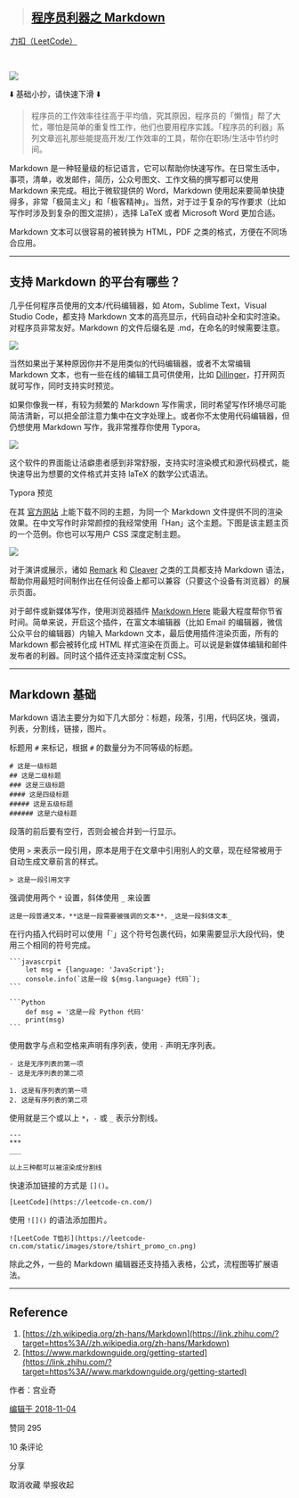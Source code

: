 > [程序员利器之 Markdown](//zhuanlan.zhihu.com/p/47475300)
> --------------------------------------------------

[<img src="https://pic1.zhimg.com/v2-e75b5383a665819f29220b1df311998e_s.jpg?source=2231c908" style="zoom:10%;" />](//www.zhihu.com/org/ling-kou-leetcode)[力扣（LeetCode）](//www.zhihu.com/org/ling-kou-leetcode)

[​](https://www.zhihu.com/question/48510028)

![](https://pic1.zhimg.com/v2-d9a999f0c7e37c0e5245e3221cc489f1_r.jpg?source=172ae18b)

⬇️ 基础小抄，请快速下滑 ⬇️  

> 程序员的工作效率往往高于平均值，究其原因，程序员的「懒惰」帮了大忙，哪怕是简单的重复性工作，他们也要用程序实践。「程序员的利器」系列文章巡礼那些能提高开发/工作效率的工具，帮你在职场/生活中节约时间。

Markdown 是一种轻量级的标记语言，它可以帮助你快速写作。在日常生活中，事项，清单，收发邮件，简历，公众号图文、工作文稿的撰写都可以使用 Markdown 来完成。相比于微软提供的 Word，Markdown 使用起来要简单快捷得多，非常「极简主义」和「极客精神」。当然，对于过于复杂的写作要求（比如写作时涉及到复杂的图文混排），选择 LaTeX 或者 Microsoft Word 更加合适。

Markdown 文本可以很容易的被转换为 HTML，PDF 之类的格式，方便在不同场合应用。

* * *

**支持 Markdown 的平台有哪些？**
-----------------------

几乎任何程序员使用的文本/代码编辑器，如 Atom，Sublime Text，Visual Studio Code，都支持 Markdown 文本的高亮显示，代码自动补全和实时渲染。对程序员非常友好。Markdown 的文件后缀名是 .md，在命名的时候需要注意。

![](https://pic3.zhimg.com/v2-64e03ddb80d93bda2a1044b431e9ed92_b.jpg)

当然如果出于某种原因你并不是用类似的代码编辑器，或者不太常编辑 Markdown 文本，也有一些在线的编辑工具可供使用，比如 [Dillinger](https://link.zhihu.com/?target=https%3A//dillinger.io/)，打开网页就可写作，同时支持实时预览。

如果你像我一样，有较为频繁的 Markdown 写作需求，同时希望写作环境尽可能简洁清新，可以把全部注意力集中在文字处理上。或者你不太使用代码编辑器，但仍想使用 Markdown 写作，我非常推荐你使用 Typora。

![](https://pic3.zhimg.com/v2-d48d328857a7024772b4b7db1bcc15b2_b.jpg)

这个软件的界面能让洁癖患者感到非常舒服，支持实时渲染模式和源代码模式，能快速导出为想要的文件格式并支持 laTeX 的数学公式语法。

Typora 预览

在其 [官方网站](https://link.zhihu.com/?target=https%3A//typora.io/) 上能下载不同的主题，为同一个 Markdown 文件提供不同的渲染效果。在中文写作时非常颜控的我经常使用「Han」这个主题。下图是该主题主页的一个范例。你也可以写用户 CSS 深度定制主题。

![](https://pic3.zhimg.com/v2-f20067bec5f4d3a4a89bbbb139b22132_b.jpg)

对于演讲或展示，诸如 [Remark](https://link.zhihu.com/?target=https%3A//remarkjs.com/%231) 和 [Cleaver](https://link.zhihu.com/?target=http%3A//jdan.github.io/cleaver/) 之类的工具都支持 Markdown 语法，帮助你用最短时间制作出在任何设备上都可以兼容（只要这个设备有浏览器）的展示页面。

对于邮件或新媒体写作，使用浏览器插件 [Markdown Here](https://link.zhihu.com/?target=https%3A//markdown-here.com/) 能最大程度帮你节省时间。简单来说，开启这个插件，在富文本编辑器（比如 Email 的编辑器，微信公众平台的编辑器）内输入 Markdown 文本，最后使用插件渲染页面，所有的 Markdown 都会被转化成 HTML 样式渲染在页面上。可以说是新媒体编辑和邮件发布者的利器。同时这个插件还支持深度定制 CSS。

* * *

**Markdown 基础**
---------------

Markdown 语法主要分为如下几大部分：标题，段落，引用，代码区块，强调，列表，分割线，链接，图片。

标题用 `#` 来标记，根据 `#` 的数量分为不同等级的标题。

```text
# 这是一级标题
## 这是二级标题
### 这是三级标题
#### 这是四级标题
##### 这是五级标题
###### 这是六级标题
```

段落的前后要有空行，否则会被合并到一行显示。

使用 `>` 来表示一段引用，原本是用于在文章中引用别人的文章，现在经常被用于自动生成文章前言的样式。

```text
> 这是一段引用文字
```

强调使用两个 `*` 设置，斜体使用 `_` 来设置

```text
这是一段普通文本，**这是一段需要被强调的文本**，_这是一段斜体文本_
```

在行内插入代码时可以使用「\`」这个符号包裹代码，如果需要显示大段代码，使用三个相同的符号完成。

```text
​```javascrpit
	let msg = {language: 'JavaScript'};
	console.info(`这是一段 ${msg.language} 代码`);
​```

​```Python
	def msg = '这是一段 Python 代码'
	print(msg)
​```
```

使用数字与点和空格来声明有序列表，使用 `-` 声明无序列表。

```text
- 这是无序列表的第一项
- 这是无序列表的第二项

1. 这是有序列表的第一项
2. 这是有序列表的第二项
```

使用就是三个或以上 `*`，`-` 或 `_` 表示分割线。

```text
---
***
___

以上三种都可以被渲染成分割线
```

快速添加链接的方式是 `[]()`。

```text
[LeetCode](https://leetcode-cn.com/)
```

使用 `![]()` 的语法添加图片。

```text
![LeetCode T恤衫](https://leetcode-cn.com/static/images/store/tshirt_promo_cn.png)
```

除此之外，一些的 Markdown 编辑器还支持插入表格，公式，流程图等扩展语法。

* * *

**Reference**
-------------

1.  [https://zh.wikipedia.org/zh-hans/Markdown](https://link.zhihu.com/?target=https%3A//zh.wikipedia.org/zh-hans/Markdown)
2.  [https://www.markdownguide.org/getting-started](https://link.zhihu.com/?target=https%3A//www.markdownguide.org/getting-started)

  

作者：宫业奇

[编辑于 2018-11-04](//zhuanlan.zhihu.com/p/47475300)

赞同 295​

10 条评论

分享

取消收藏​ 举报收起​